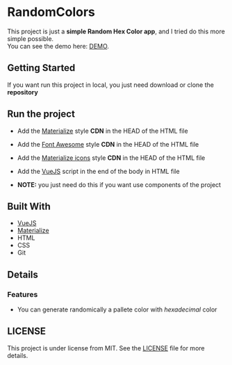 # RandomColors

This project is just a **simple Random Hex Color app**, and I tried do this more simple possible.<br/>
You can see the demo here: [DEMO](https://rafael-albernaz-dev.github.io/RandomColors/#).


## Getting Started

If you want run this project in local, you just need download or clone the **repository**

## Run the project

- Add the [Materialize](https://materializecss.com/) style **CDN** in the HEAD of the HTML file

- Add the <a href="https://fontawesome.com/">Font Awesome</a> style **CDN** in the HEAD of the HTML file

- Add the <a href="https://materializecss.com/icons.html">Materialize icons</a> style **CDN** in the HEAD of the HTML file

- Add the <a href="https://vuejs.org/v2/guide/installation.html">VueJS</a> script in the end of the body in HTML file

- **NOTE:** you just need do this if you want use components of the project


## Built With

- [VueJS](https://vuejs.org/)
- [Materialize](https://materializecss.com/)
- HTML
- CSS
- Git

## Details

### Features
 - You can generate randomically a pallete color with *hexadecimal* color
 
## LICENSE

This project is under license from MIT. See the [LICENSE](https://github.com/Rafael-Albernaz-dev/RandomColors/blob/master/LICENSE) file for more details.

